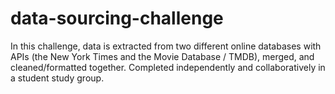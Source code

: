 # data-sourcing-challenge 
In this challenge, data is extracted from two different online databases with APIs (the New York Times and the Movie Database / TMDB), merged, and cleaned/formatted together.
Completed independently and collaboratively in a student study group. 
